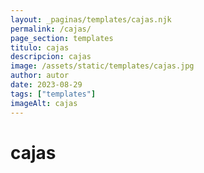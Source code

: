 ```yaml
---
layout: _paginas/templates/cajas.njk
permalink: /cajas/
page_section: templates
titulo: cajas
descripcion: cajas
image: /assets/static/templates/cajas.jpg
author: autor
date: 2023-08-29
tags: ["templates"]
imageAlt: cajas
---
```


# cajas
